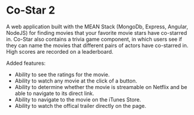 # Co-Star 2

A web application built with the MEAN Stack (MongoDb, Express, Angular, NodeJS) for finding movies that your favorite movie stars have co-starred in.
Co-Star also contains a trivia game component, in which users see if they can name the movies that different pairs of actors have co-starred in. High scores are recorded on a leaderboard. 

Added features: 
- Ability to see the ratings for the movie.
- Ability to watch any movie at the click of a button.
- Ability to determine whether the movie is streamable on Netflix and be able to navigate to its direct link.
- Ability to navigate to the movie on the iTunes Store.
- Ability to watch the offical trailer directly on the page.
